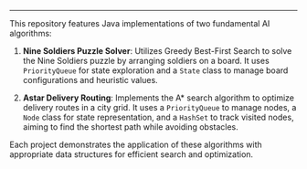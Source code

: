 <hr>
This repository features Java implementations of two fundamental AI algorithms:

1. **Nine Soldiers Puzzle Solver**: Utilizes Greedy Best-First Search to solve the Nine Soldiers puzzle by arranging soldiers on a board. It uses `PriorityQueue` for state exploration and a `State` class to manage board configurations and heuristic values.

2. **Astar Delivery Routing**: Implements the A* search algorithm to optimize delivery routes in a city grid. It uses a `PriorityQueue` to manage nodes, a `Node` class for state representation, and a `HashSet` to track visited nodes, aiming to find the shortest path while avoiding obstacles.

Each project demonstrates the application of these algorithms with appropriate data structures for efficient search and optimization.
